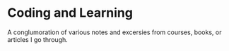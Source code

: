 # Coding and Learning
A conglumoration of various notes and excersies from courses, books, or articles I go through. 
